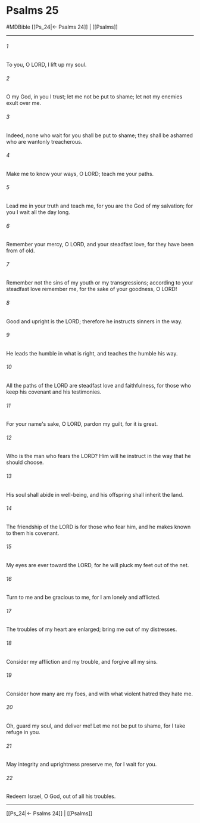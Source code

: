 # Psalms 25
#MDBible
[[Ps_24|← Psalms 24]] | [[Psalms]]

***

###### 1 

To you, O LORD, I lift up my soul. 

###### 2 

O my God, in you I trust; let me not be put to shame; let not my enemies exult over me. 

###### 3 

Indeed, none who wait for you shall be put to shame; they shall be ashamed who are wantonly treacherous. 

###### 4 

Make me to know your ways, O LORD; teach me your paths. 

###### 5 

Lead me in your truth and teach me, for you are the God of my salvation; for you I wait all the day long. 

###### 6 

Remember your mercy, O LORD, and your steadfast love, for they have been from of old. 

###### 7 

Remember not the sins of my youth or my transgressions; according to your steadfast love remember me, for the sake of your goodness, O LORD! 

###### 8 

Good and upright is the LORD; therefore he instructs sinners in the way. 

###### 9 

He leads the humble in what is right, and teaches the humble his way. 

###### 10 

All the paths of the LORD are steadfast love and faithfulness, for those who keep his covenant and his testimonies. 

###### 11 

For your name's sake, O LORD, pardon my guilt, for it is great. 

###### 12 

Who is the man who fears the LORD? Him will he instruct in the way that he should choose. 

###### 13 

His soul shall abide in well-being, and his offspring shall inherit the land. 

###### 14 

The friendship of the LORD is for those who fear him, and he makes known to them his covenant. 

###### 15 

My eyes are ever toward the LORD, for he will pluck my feet out of the net. 

###### 16 

Turn to me and be gracious to me, for I am lonely and afflicted. 

###### 17 

The troubles of my heart are enlarged; bring me out of my distresses. 

###### 18 

Consider my affliction and my trouble, and forgive all my sins. 

###### 19 

Consider how many are my foes, and with what violent hatred they hate me. 

###### 20 

Oh, guard my soul, and deliver me! Let me not be put to shame, for I take refuge in you. 

###### 21 

May integrity and uprightness preserve me, for I wait for you. 

###### 22 

Redeem Israel, O God, out of all his troubles. 

***

[[Ps_24|← Psalms 24]] | [[Psalms]]
